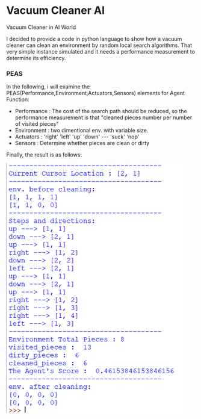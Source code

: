 # Vacuum Cleaner AI
Vacuum Cleaner in AI World

I decided to provide a code in python language to show how a vacuum cleaner can clean an environment by random local search algorithms.
That very simple instance simulated and it needs a performance measurement to determine its efficiency.


### PEAS

In the following, i will examine the PEAS(Performance,Environment,Actuators,Sensors) elements for Agent Function:

* Performance : The cost of the search path should be reduced, so the performance measurement is that "cleaned pieces number per number of visited pieces"
* Environment : two dimentional env. with variable size.
* Actuators : 'right' 'left' 'up' 'down' --- 'suck' 'nop'
* Sensors : Determine whether pieces are clean or dirty





Finally, the result is as follows:


![Result](https://github.com/gholinejad/vac_clr_AI/blob/master/vac_random_result.png)

